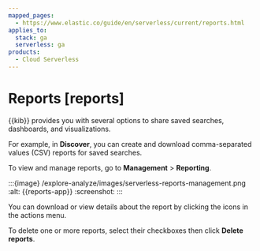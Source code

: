 ```yaml
---
mapped_pages:
  - https://www.elastic.co/guide/en/serverless/current/reports.html
applies_to:
  stack: ga
  serverless: ga
products:
  - Cloud Serverless
---
```


# Reports [reports]

{{kib}} provides you with several options to share saved searches, dashboards, and visualizations.

For example, in **Discover**, you can create and download comma-separated values (CSV) reports for saved searches.

To view and manage reports, go to **Management** > **Reporting**.

:::{image} /explore-analyze/images/serverless-reports-management.png
:alt: {{reports-app}}
:screenshot:
:::

You can download or view details about the report by clicking the icons in the actions menu.

To delete one or more reports, select their checkboxes then click **Delete reports**.
